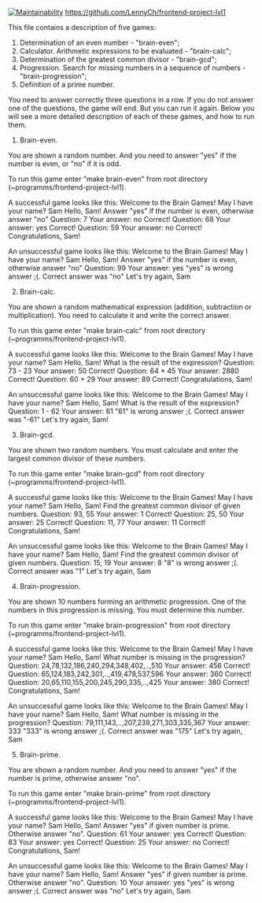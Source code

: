 [![Maintainability](https://api.codeclimate.com/v1/badges/a99a88d28ad37a79dbf6/maintainability)](https://codeclimate.com/github/codeclimate/codeclimate/maintainability)
https://github.com/LennyCh/frontend-project-lvl1

This file contains a description of five games:
1) Determination of an even number - "brain-even";
2) Calculator. Arithmetic expressions to be evaluated - "brain-calc";
3) Determination of the greatest common divisor - "brain-gcd";
4) Progression. Search for missing numbers in a sequence of numbers - "brain-progression";
5) Definition of a prime number.

You need to answer correctly three questions in a row. If you do not answer one of the questions, the game will end. But you can run it again. 
Below you will see a more detailed description of each of these games, and how to run them.

1) Brain-even.

You are shown a random number. And you need to answer "yes" if the number is even, or "no" if it is odd.

To run this game enter "make brain-even" from root directory (~programms/frontend-project-lvl1).

A successful game looks like this:
Welcome to the Brain Games!
May I have your name? Sam
Hello,  Sam!
Answer "yes" if the number is even, otherwise answer "no"
Question: 7
Your answer: no
Correct!
Question: 68
Your answer: yes
Correct!
Question: 59
Your answer: no
Correct!
Congratulations, Sam!

An unsuccessful game looks like this:
Welcome to the Brain Games!
May I have your name? Sam
Hello,  Sam!
Answer "yes" if the number is even, otherwise answer "no"
Question: 99
Your answer: yes
"yes" is wrong answer ;(. Correct answer was "no"
Let's try again, Sam
 
2) Brain-calc.

You are shown a random mathematical expression (addition, subtraction or multiplication). You need to calculate it and write the correct answer. 

To run this game enter "make brain-calc" from root directory (~programms/frontend-project-lvl1).

A successful game looks like this:
Welcome to the Brain Games!
May I have your name? Sam
Hello,  Sam!
What is the result of the expression?
Question: 73 - 23
Your answer: 50
Correct!
Question: 64 * 45
Your answer: 2880
Correct!
Question: 60 + 29
Your answer: 89
Correct!
Congratulations, Sam!

An unsuccessful game looks like this:
Welcome to the Brain Games!
May I have your name? Sam
Hello,  Sam!
What is the result of the expression?
Question: 1 - 62
Your answer: 61
"61" is wrong answer ;(. Correct answer was "-61"
Let's try again, Sam!

3) Brain-gcd.

You are shown two random numbers. You must calculate and enter the largest common divisor of these numbers.

To run this game enter "make brain-gcd" from root directory (~programms/frontend-project-lvl1).

A successful game looks like this:
Welcome to the Brain Games!
May I have your name? Sam
Hello,  Sam!
Find the greatest common divisor of given numbers.
Question: 93, 55
Your answer: 1
Correct!
Question: 25, 50
Your answer: 25
Correct!
Question: 11, 77
Your answer: 11
Correct!
Congratulations, Sam!

An unsuccessful game looks like this:
Welcome to the Brain Games!
May I have your name? Sam
Hello,  Sam!
Find the greatest common divisor of given numbers.
Question: 15, 19
Your answer: 8
"8" is wrong answer ;(. Correct answer was "1"
Let's try again, Sam

4) Brain-progression.

You are shown 10 numbers forming an arithmetic progression. One of the numbers in this progression is missing. You must determine this number.

To run this game enter "make brain-progression" from root directory (~programms/frontend-project-lvl1).

A successful game looks like this:
Welcome to the Brain Games!
May I have your name? Sam
Hello,  Sam!
What number is missing in the progression?
Question: 24,78,132,186,240,294,348,402,..,510
Your answer: 456
Correct!
Question: 65,124,183,242,301,..,419,478,537,596
Your answer: 360
Correct!
Question: 20,65,110,155,200,245,290,335,..,425
Your answer: 380
Correct!
Congratulations, Sam!

An unsuccessful game looks like this:
Welcome to the Brain Games!
May I have your name? Sam
Hello,  Sam!
What number is missing in the progression?
Question: 79,111,143,..,207,239,271,303,335,367
Your answer: 333
"333" is wrong answer ;(. Correct answer was "175"
Let's try again, Sam

5) Brain-prime.

You are shown a random number. And you need to answer "yes" if the number is prime, otherwise answer "no".

To run this game enter "make brain-prime" from root directory (~programms/frontend-project-lvl1).

A successful game looks like this:
Welcome to the Brain Games!
May I have your name? Sam
Hello,  Sam!
Answer "yes" if given number is prime. Otherwise answer "no".
Question: 61
Your answer: yes
Correct!
Question: 83
Your answer: yes
Correct!
Question: 25
Your answer: no
Correct!
Congratulations, Sam!

An unsuccessful game looks like this:
Welcome to the Brain Games!
May I have your name? Sam
Hello,  Sam!
Answer "yes" if given number is prime. Otherwise answer "no".
Question: 10
Your answer: yes
"yes" is wrong answer ;(. Correct answer was "no"
Let's try again, Sam
